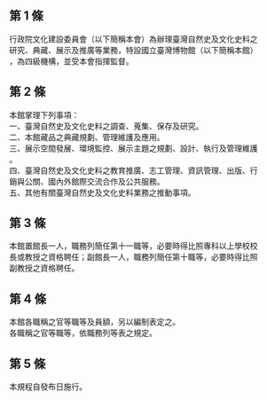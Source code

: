 第 1 條
-------
行政院文化建設委員會（以下簡稱本會）為辦理臺灣自然史及文化史料之  
研究、典藏、展示及推廣等業務，特設國立臺灣博物館（以下簡稱本館）  
，為四級機構，並受本會指揮監督。

第 2 條
-------
本館掌理下列事項：  
一、臺灣自然史及文化史料之調查、蒐集、保存及研究。  
二、本館藏品之典藏規劃、管理維護及應用。  
三、展示空間發展、環境監控、展示主題之規劃、設計、執行及管理維護  
    。  
四、臺灣自然史及文化史料之教育推廣、志工管理、資訊管理、出版、行  
    銷與公關、國內外館際交流合作及公共服務。  
五、其他有關臺灣自然史及文化史料業務之推動事項。

第 3 條
-------
本館置館長一人，職務列簡任第十一職等，必要時得比照專科以上學校校  
長或教授之資格聘任；副館長一人，職務列簡任第十職等，必要時得比照  
副教授之資格聘任。

第 4 條
-------
本館各職稱之官等職等及員額，另以編制表定之。  
各職稱之官等職等，依職務列等表之規定。

第 5 條
-------
本規程自發布日施行。

